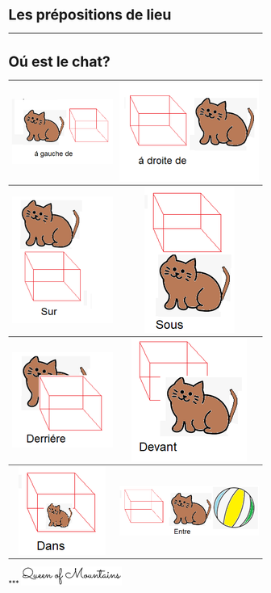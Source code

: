 
<script src="../js/myjs.js"></script>
# Les prépositions de lieu
***
 

# Oú est le chat?


<table cellspacing="0" cellpadding="0" border="0" >
<tr>
    <th>
    <img src="../media/Prepositions/p1.png"  />
    </th>
     <th>
     <img src="../media/Prepositions/p2.png"  />
    </th>
    <tr>
     <th>
      <img src="../media/Prepositions/p3.png" />
     <th>
      <img src="../media/Prepositions/p6.png" />
    </th>
  </tr>
  <tr>
    <th>
       <img src="../media/Prepositions/p4.png"  />
    </th>
     <th>
      <img src="../media/Prepositions/p5.png"  />
    </th>
    </tr>
    <tr>
     <th>
      <img src="../media/Prepositions/p7.png" />
    </th>
     <th>
      <img src="../media/Prepositions/p8.png" />
    </th>
  </tr>
</table>
***
<img src="../media/sig2.PNG"  style="width:200px;"/>
